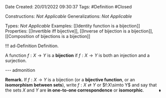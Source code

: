 <br />
<br />

Date Created: 20/01/2022 09:30:37
Tags: #Definition #Closed 

Constructions: _Not Applicable_
Generalizations: _Not Applicable_

Types: _Not Applicable_
Examples: [[Identity function is a bijection]] 
Properties: [[Invertible iff bijective]], [[Inverse of bijection is a bijection]], [[Composition of bijections is a bijection]]

!!! ad-Definition Definition.

A function $f:X\to Y$ is a **bijection** if $f:X\to Y$ is both an injection and a surjection.

--- admonition

**Remark.** If $f:X\to Y$ is a bijection (or a **bijective function**, or an **isomorphism between sets**), write $f:X\rightleftarrows Y$ or $f:X\simto Y$ and say that the sets $X$ and $Y$ are **in one-to-one correspondence** or **isomorphic**.<span style="float:right;">$\blacklozenge$</span>
